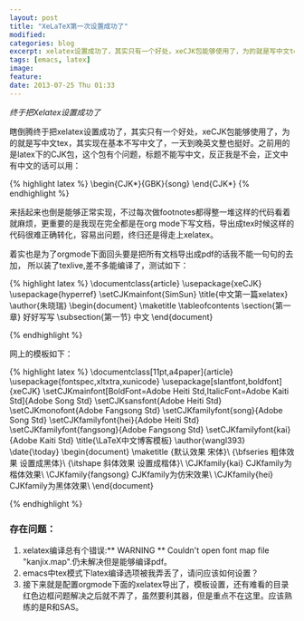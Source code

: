 ```yaml
---
layout: post
title: "XeLaTeX第一次设置成功了"
modified:
categories: blog
excerpt: xelatex设置成功了，其实只有一个好处，xeCJK包能够使用了，为的就是写中文tex，其实现在基本不写中文了，一天到晚英文整也挺好。
tags: [emacs, latex]
image:
feature:
date: 2013-07-25 Thu 01:33
---
```


*终于把Xelatex设置成功了*

瞎倒腾终于把xelatex设置成功了，其实只有一个好处，xeCJK包能够使用了，为的就是写中文tex，其实现在基本不写中文了，一天到晚英文整也挺好。之前用的是latex下的CJK包，这个包有个问题，标题不能写中文，反正我是不会，正文中有中文的话可以用：

{% highlight latex %}
\begin{CJK*}{GBK}{song} 
\end{CJK*}
{% endhighlight %}

来括起来也倒是能够正常实现，不过每次做footnotes都得整一堆这样的代码看着就麻烦，更重要的是我现在完全都是在org mode下写文档，导出成tex时候这样的代码很难正确转化，容易出问题，终归还是得走上xelatex。

着实也是为了orgmode下面回头要是把所有文档导出成pdf的话我不能一句句的去加， 所以装了texlive,差不多能编译了，测试如下：

{% highlight latex %}
\documentclass{article}
\usepackage{xeCJK}
\usepackage{hyperref}
\setCJKmainfont{SimSun}
\title{中文第一篇xelatex}
\author{朱晓瑞}
\begin{document}
\maketitle
\tableofcontents
\section{第一章}
好好写写
\subsection{第一节}
中文
\end{document}

{% endhighlight %}

网上的模板如下：

{% highlight latex %}
\documentclass[11pt,a4paper]{article}
\usepackage{fontspec,xltxtra,xunicode}
\usepackage[slantfont,boldfont]{xeCJK}
\setCJKmainfont[BoldFont=Adobe Heiti Std,ItalicFont=Adobe Kaiti Std]{Adobe Song Std}
\setCJKsansfont{Adobe Heiti Std}
\setCJKmonofont{Adobe Fangsong Std}
\setCJKfamilyfont{song}{Adobe Song Std}
\setCJKfamilyfont{hei}{Adobe Heiti Std}
\setCJKfamilyfont{fangsong}{Adobe Fangsong Std}
\setCJKfamilyfont{kai}{Adobe Kaiti Std}
\title{\LaTeX中文博客模板}
\author{wangl393}
\date{\today}
\begin{document}
\maketitle
{默认效果 宋体}\\
 {\bfseries 粗体效果 设置成黑体}\\
 {\itshape 斜体效果 设置成楷体}\\
 \CJKfamily{kai}  CJKfamily为楷体效果\\
\CJKfamily{fangsong}  CJKfamily为仿宋效果\\
\CJKfamily{hei}  CJKfamily为黑体效果\\
\end{document}

{% endhighlight %}

### 存在问题：
1. xelatex编译总有个错误:** WARNING ** Couldn't open font map file "kanjix.map".仍未解决但是能够编译pdf。
2. emacs中tex模式下latex编译选项被我弄丢了，请问应该如何设置？
3. 接下来就是配置orgmode下面的xelatex导出了，模板设置，还有难看的目录红色边框问题解决之后就不弄了，虽然要利其器，但是重点不在这里。应该熟练的是R和SAS。
